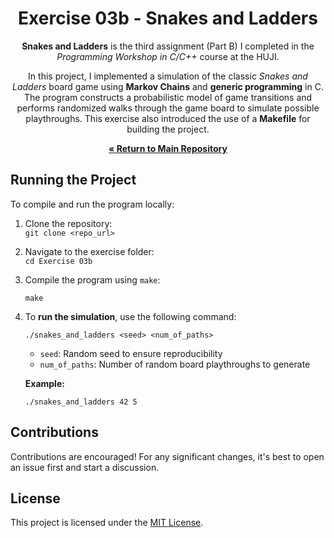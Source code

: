 <div align="center">

# Exercise 03b - Snakes and Ladders



**Snakes and Ladders** is the third assignment (Part B) I completed in the *Programming Workshop in C/C++* course at the HUJI.

In this project, I implemented a simulation of the classic *Snakes and Ladders* board game using **Markov Chains** and **generic programming** in C. The program constructs a probabilistic model of game transitions and performs randomized walks through the game board to simulate possible playthroughs. This exercise also introduced the use of a **Makefile** for building the project.

[**« Return to Main Repository**](https://github.com/ShayMorad/Programming-Workshop-in-C-CPP)
</div>


## Running the Project

To compile and run the program locally:

1. Clone the repository:  
   `git clone <repo_url>`

2. Navigate to the exercise folder:  
   `cd Exercise 03b`

3. Compile the program using `make`:  
   ```
   make
   ```

4. To **run the simulation**, use the following command:  
   ```
   ./snakes_and_ladders <seed> <num_of_paths>
   ```
   - `seed`: Random seed to ensure reproducibility  
   - `num_of_paths`: Number of random board playthroughs to generate

   **Example:**
   ```
   ./snakes_and_ladders 42 5
   ```



## Contributions

Contributions are encouraged! For any significant changes, it's best to open an issue first and start a discussion.



## License

This project is licensed under the [MIT License](https://choosealicense.com/licenses/mit/).

